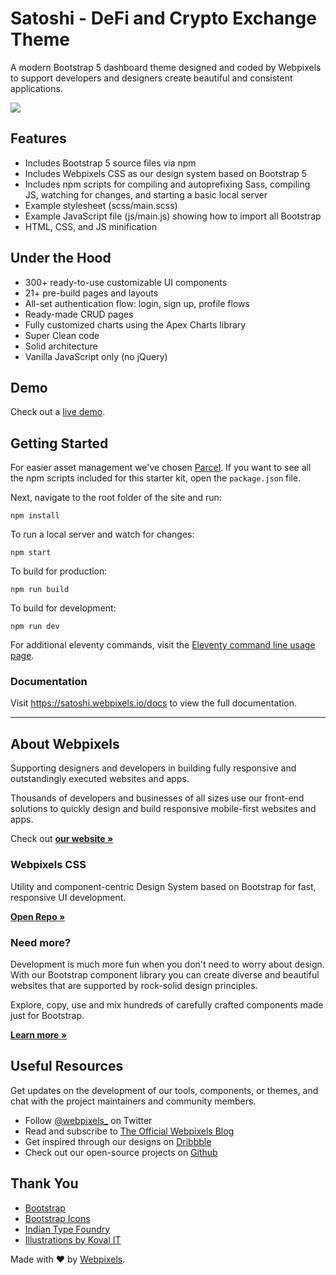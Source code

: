 # Satoshi - DeFi and Crypto Exchange Theme

A modern Bootstrap 5 dashboard theme designed and coded by Webpixels to support developers and designers create beautiful and consistent applications.

<p><a href="https://webpixels.io/marketplace/satoshi-defi-crypto-exchange-theme" target="_blank"><img src="https://webpixels.s3.eu-central-1.amazonaws.com/public/github/products/satoshi-defi-crypto-exchange-theme.jpg" ></a></p>

## Features

* Includes Bootstrap 5 source files via npm
* Includes Webpixels CSS as our design system based on Bootstrap 5
* Includes npm scripts for compiling and autoprefixing Sass, compiling JS, watching for changes, and starting a basic local server
* Example stylesheet (scss/main.scss)
* Example JavaScript file (js/main.js) showing how to import all Bootstrap
* HTML, CSS, and JS minification

## Under the Hood

- 300+ ready-to-use customizable UI components
- 21+ pre-build pages and layouts
- All-set authentication flow: login, sign up, profile flows
- Ready-made CRUD pages
- Fully customized charts using the Apex Charts library
- Super Clean code
- Solid architecture
- Vanilla JavaScript only (no jQuery)

## Demo

Check out a [live demo](https://satoshi.webpixels.io/pages/dashboard.html).

## Getting Started

For easier asset management we've chosen [Parcel](https://parceljs.org/). If you want to see all the npm scripts included for this starter kit, open the `package.json` file.

Next, navigate to the root folder of the site and run:

```
npm install
```

To run a local server and watch for changes:

```
npm start
```

To build for production:

```
npm run build
```

To build for development:

```
npm run dev
```

For additional eleventy commands, visit the [Eleventy command line usage page](https://www.11ty.dev/docs/usage/).

### Documentation

Visit https://satoshi.webpixels.io/docs to view the full documentation.

---

## About Webpixels

Supporting designers and developers in building fully responsive and outstandingly executed websites and apps.

Thousands of developers and businesses of all sizes use our front-end solutions to quickly design and build responsive mobile-first websites and apps.

Check out **[our website »](https://webpixels.io)**

### Webpixels CSS

Utility and component-centric Design System based on Bootstrap for fast, responsive UI development.

**[Open Repo »](https://github.com/webpixels/css)**

### Need more?

Development is much more fun when you don't need to worry about design. With our Bootstrap component library you can create diverse and beautiful websites that are supported by rock-solid design principles.

Explore, copy, use and mix hundreds of carefully crafted components made just for Bootstrap.

**[Learn more »](https://webpixels.io/components)**

## Useful Resources

Get updates on the development of our tools, components, or themes, and chat with the project maintainers and community members.

- Follow [@webpixels_](https://twitter.com/intent/user?screen_name=webpixels_) on Twitter
- Read and subscribe to [The Official Webpixels Blog](https://webpixels.io/blog)
- Get inspired through our designs on [Dribbble](https://dribbble.com/webpixels)
- Check out our open-source projects on [Github](https://github.com/webpixels)

## Thank You

- [Bootstrap](https://getbootstrap.com)
- [Bootstrap Icons](https://icons.getbootstrap.com)
- [Indian Type Foundry](https://www.fontshare.com/)
- [Illustrations by Koval IT](https://www.figma.com/community/file/1173356931902484185)

Made with ❤️ by [Webpixels](https://webpixels.io).
